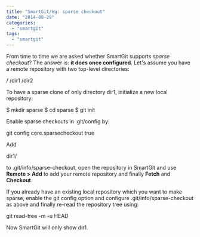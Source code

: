 ```yaml
---
title: "SmartGit/Hg: sparse checkout"
date: "2014-08-29"
categories: 
  - "smartgit"
tags: 
  - "smartgit"
---
```


From time to time we are asked whether SmartGit supports _sparse checkout_? The answer is: **it does once configured**. Let's assume you have a remote repository with two top-level directories:

/
/dir1
/dir2

To have a sparse clone of only directory dir1, initialize a new local repository:

$ mkdir sparse
$ cd sparse
$ git init

Enable sparse checkouts in .git/config by:

git config core.sparsecheckout true

Add

dir1/

to .git/info/sparse-checkout, open the repository in SmartGit and use **Remote > Add** to add your remote repository and finally **Fetch** and **Checkout**.

If you already have an existing local repository which you want to make sparse, enable the git config option and configure .git/info/sparse-checkout as above and finally re-read the repository tree using:

git read-tree -m -u HEAD

Now SmartGit will only show dir1.

